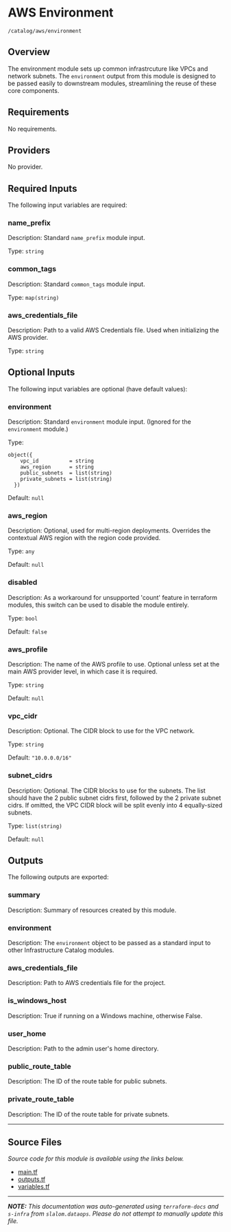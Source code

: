 # AWS Environment

`/catalog/aws/environment`

## Overview

The environment module sets up common infrastrcuture like VPCs and network subnets. The `environment` output
from this module is designed to be passed easily to downstream modules, streamlining the reuse of these core components.

## Requirements

No requirements.

## Providers

No provider.

## Required Inputs

The following input variables are required:

### name_prefix

Description: Standard `name_prefix` module input.

Type: `string`

### common_tags

Description: Standard `common_tags` module input.

Type: `map(string)`

### aws_credentials_file

Description: Path to a valid AWS Credentials file. Used when initializing the AWS provider.

Type: `string`

## Optional Inputs

The following input variables are optional (have default values):

### environment

Description: Standard `environment` module input. (Ignored for the `environment` module.)

Type:

```hcl
object({
    vpc_id          = string
    aws_region      = string
    public_subnets  = list(string)
    private_subnets = list(string)
  })
```

Default: `null`

### aws_region

Description: Optional, used for multi-region deployments. Overrides the contextual AWS region with the region code provided.

Type: `any`

Default: `null`

### disabled

Description: As a workaround for unsupported 'count' feature in terraform modules, this switch can be used to disable the module entirely.

Type: `bool`

Default: `false`

### aws_profile

Description: The name of the AWS profile to use. Optional unless set at the main AWS provider level, in which case it is required.

Type: `string`

Default: `null`

### vpc_cidr

Description: Optional. The CIDR block to use for the VPC network.

Type: `string`

Default: `"10.0.0.0/16"`

### subnet_cidrs

Description: Optional. The CIDR blocks to use for the subnets.
The list should have the 2 public subnet cidrs first, followed by the 2 private subnet cidrs.
If omitted, the VPC CIDR block will be split evenly into 4 equally-sized subnets.

Type: `list(string)`

Default: `null`

## Outputs

The following outputs are exported:

### summary

Description: Summary of resources created by this module.

### environment

Description: The `environment` object to be passed as a standard input to other Infrastructure Catalog modules.

### aws_credentials_file

Description: Path to AWS credentials file for the project.

### is_windows_host

Description: True if running on a Windows machine, otherwise False.

### user_home

Description: Path to the admin user's home directory.

### public_route_table

Description: The ID of the route table for public subnets.

### private_route_table

Description: The ID of the route table for private subnets.

---

## Source Files

_Source code for this module is available using the links below._

- [main.tf](https://github.com/slalom-ggp/dataops-infra/tree/main//catalog/aws/environment/main.tf)
- [outputs.tf](https://github.com/slalom-ggp/dataops-infra/tree/main//catalog/aws/environment/outputs.tf)
- [variables.tf](https://github.com/slalom-ggp/dataops-infra/tree/main//catalog/aws/environment/variables.tf)

---

_**NOTE:** This documentation was auto-generated using
`terraform-docs` and `s-infra` from `slalom.dataops`.
Please do not attempt to manually update this file._
